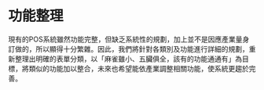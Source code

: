 # 功能整理
現有的POS系統雖然功能完整，但缺乏系統性的規劃，加上並不是因應產業量身訂做的，所以顯得十分繁雜。因此，我們將針對各類別及功能進行詳細的規劃，重新整理出明確的表單分類，以「麻雀雖小、五臟俱全，該有的功能通通有」為目標，將類似的功能加以整合，未來也希望能依產業調整相關功能，使系統更趨於完善。
